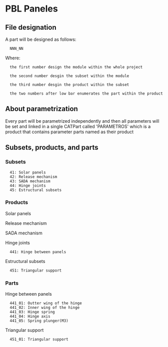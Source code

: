 # PBL Paneles

## File designation

A part will be designed as follows:
      
      NNN_NN

Where:

      the first number design the module within the whole project

      the second number desgin the subset within the module

      the third number desgin the product within the subset

      the two numbers after low bar enumerates the part within the product
  
## About parametrization

Every part will be parametrized independently and then all parameters will be set and linked in a single CATPart called 'PARAMETROS' which is a product that contains parameter parts named as their product
 

## Subsets, products, and parts 

### Subsets

      41: Solar panels 
      42: Release mechanism
      43: SADA mechanism
      44: Hinge joints
      45: Estructural subsets

### Products

Solar panels 

Release mechanism

SADA mechanism

Hinge joints

      441: Hinge between panels

Estructural subsets
      
      451: Triangular support

### Parts

Hinge between panels

      441_01: Outter wing of the hinge
      441_02: Inner wing of the hinge
      441_03: Hinge spring
      441_04: Hinge axis
      441_05: Spring plunger(M3)
 
 Triangular support
 
      451_01: Triangular support






      
   
